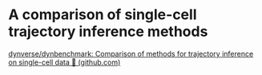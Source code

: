 # A comparison of single-cell trajectory inference methods



[dynverse/dynbenchmark: Comparison of methods for trajectory inference on single-cell data 🥇 (github.com)](https://github.com/dynverse/dynbenchmark/)
